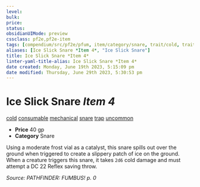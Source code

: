 ```yaml
---
level:
bulk:
price:
status:
obsidianUIMode: preview
cssclass: pf2e,pf2e-item
tags: [compendium/src/pf2e/pfum, item/category/snare, trait/cold, trait/consumable, trait/mechanical, trait/snare, trait/trap, trait/uncommon]
aliases: [Ice Slick Snare *Item 4*, "Ice Slick Snare"]
title: Ice Slick Snare *Item 4*
linter-yaml-title-alias: Ice Slick Snare *Item 4*
date created: Monday, June 19th 2023, 5:15:09 pm
date modified: Thursday, June 29th 2023, 5:30:53 pm
---
```


# Ice Slick Snare *Item 4*

[cold](rules/traits/cold.md) [consumable](rules/traits/consumable.md) [mechanical](rules/traits/mechanical.md) [snare](rules/traits/snare.md) [trap](rules/traits/trap.md) [uncommon](rules/traits/uncommon.md)  

- **Price** 40 gp
- **Category** Snare

Using a moderate frost vial as a catalyst, this snare spills out over the ground when triggered to create a slippery patch of ice on the ground. When a creature triggers this snare, it takes `2d6` cold damage and must attempt a DC 22 Reflex saving throw.

*Source: PATHFINDER: FUMBUS! p. 0*
